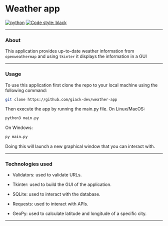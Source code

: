 # Weather app
[![python](https://img.shields.io/badge/Python-3.12-3776AB.svg?style=flat&logo=python&logoColor=white)](https://www.python.org)
[![Code style: black](https://img.shields.io/badge/code%20style-black-000000.svg)](https://github.com/psf/black)

---

### About
This application provides up-to-date weather information  from `openweathermap` and using `tkinter` it displays the information in a GUI

---

### Usage
To use this application first clone the repo to your local machine using the following command:
```bash
git clone https://github.com/giack-dev/weather-app
```

Then execute the app by running the main.py file.
On Linux/MacOS:
```bash
python3 main.py
```
On Windows:
```bash
py main.py
```

Doing this will launch a new graphical window that you can interact with.

---

### Technologies used

- Validators: used to validate URLs.

- Tkinter: used to build the GUI of the application.

- SQLite: used to interact with the database.

- Requests: used to interact with APIs.

- GeoPy: used to calculate latitude and longitude of a specific city.

---